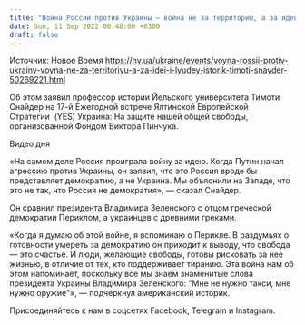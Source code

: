 ```yaml
---
title: "Война России против Украины — война не за территорию, а за идеи и людей — историк Тимоти Снайдер"
date: Sun, 11 Sep 2022 08:48:00 +0300
draft: false
---
```

Источник: Новое Время https://nv.ua/ukraine/events/voyna-rossii-protiv-ukrainy-voyna-ne-za-territoriyu-a-za-idei-i-lyudey-istorik-timoti-snayder-50269221.html


Об этом заявил профессор истории Йельского университета Тимоти Снайдер на 17-й Ежегодной встрече Ялтинской Европейской Стратегии  (YES) Украина: На защите нашей общей свободы, организованной Фондом Виктора Пинчука.

 Видео дня   

«На самом деле Россия проиграла войну за идею. Когда Путин начал агрессию против Украины, он заявил, что это Россия вроде бы представляет демократию, а не Украина. Мы объяснили на Западе, что это не так, что Россия не демократия», — сказал Снайдер.

Он сравнил президента Владимира Зеленского с отцом греческой демократии Периклом, а украинцев с древними греками.

«Когда я думаю об этой войне, я вспоминаю о Перикле. В раздумьях о готовности умереть за демократию он приходит к выводу, что свобода — это счастье. И люди, желающие свободы, готовы рисковать за нее жизнью, в отличие от тех, кто поддерживает тиранию. Эта война нам об этом напоминает, поскольку все мы знаем знаменитые слова президента Украины Владимира Зеленского: "Мне не нужно такси, мне нужно оружие"», — подчеркнул американский историк.

Присоединяйтесь к нам в соцсетях Facebook, Telegram и Instagram.
